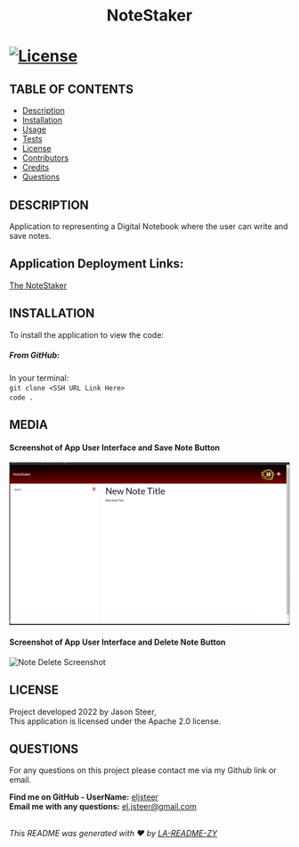 
  
  <h1 align="center">NoteStaker<h1>

  [![License](https://img.shields.io/badge/License-Apache_2.0-blue.svg)](https://opensource.org/licenses/Apache-2.0)

  ## TABLE OF CONTENTS
  - [Description](#description)
  - [Installation](#Installation)
  - [Usage](#Usage)
  - [Tests](#Tests)
  - [License](#License)
  - [Contributors](#Contributors)
  - [Credits](#Credits)
  - [Questions](#Questions)

  ## DESCRIPTION
  Application to representing a Digital Notebook where the user can write and save notes.
  
  ## Application Deployment Links:

  [The NoteStaker](https://radiant-thicket-41331.herokuapp.com/)

  ## INSTALLATION
  To install the application to view the code:

  ##### From GitHub:

  In your terminal: <br/>
  `git clone <SSH URL Link Here>` <br/>
  `code .`

  ## MEDIA
  #### Screenshot of App User Interface and Save Note Button
  ![New Note Save Screenshot](./public/assets/media/NoteStaker_NewNote_Save_SS.jpg)

   #### Screenshot of App User Interface and Delete Note Button
  ![Note Delete Screenshot](./public/assets/media/NoteStaker_NewNote_Delete_SS.jpg.jpg)
  
  ## LICENSE
  Project developed 2022 by Jason Steer,<br />
  This application is licensed under the Apache 2.0 license.

  ## QUESTIONS
  For any questions on this project please contact me via my Github link or email.<br />

  **Find me on GitHub - UserName:** [eljsteer](https://github.com/eljsteer)<br />
  **Email me with any questions:** el.jsteer@gmail.com<br />
  <br />
  
  _This README was generated with ❤️ by [LA-README-ZY](https://github.com/eljsteer/LA-README-ZY)_
